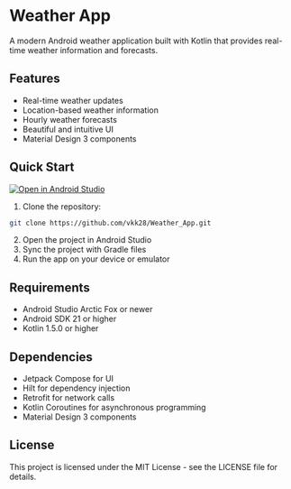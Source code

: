# Weather App

A modern Android weather application built with Kotlin that provides real-time weather information and forecasts.

## Features

- Real-time weather updates
- Location-based weather information
- Hourly weather forecasts
- Beautiful and intuitive UI
- Material Design 3 components

## Quick Start

[![Open in Android Studio](https://img.shields.io/badge/Open%20in-Android%20Studio-green?style=for-the-badge&logo=android-studio)](android-studio://open?git=https://github.com/vkk28/Weather_App.git)

1. Clone the repository:
```bash
git clone https://github.com/vkk28/Weather_App.git
```

2. Open the project in Android Studio
3. Sync the project with Gradle files
4. Run the app on your device or emulator

## Requirements

- Android Studio Arctic Fox or newer
- Android SDK 21 or higher
- Kotlin 1.5.0 or higher

## Dependencies

- Jetpack Compose for UI
- Hilt for dependency injection
- Retrofit for network calls
- Kotlin Coroutines for asynchronous programming
- Material Design 3 components

## License

This project is licensed under the MIT License - see the LICENSE file for details. 